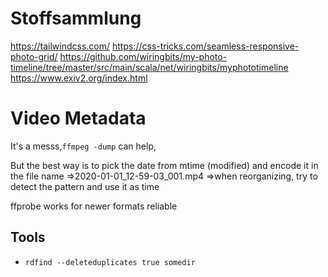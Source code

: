 # Stoffsammlung

https://tailwindcss.com/
https://css-tricks.com/seamless-responsive-photo-grid/
https://github.com/wiringbits/my-photo-timeline/tree/master/src/main/scala/net/wiringbits/myphototimeline
https://www.exiv2.org/index.html

# Video Metadata

It's a messs,`ffmpeg -dump` can help,

But the best way is to pick the date from mtime (modified) and encode it in the file name
=>2020-01-01_12-59-03_001.mp4
=>when reorganizing, try to detect the pattern and use it as time

ffprobe works for newer formats reliable

## Tools

- `rdfind --deleteduplicates true somedir`
